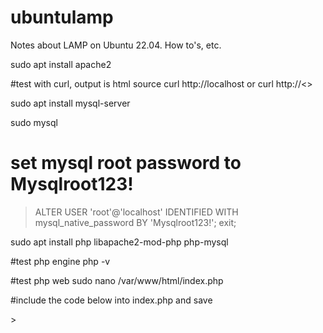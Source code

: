 # ubuntulamp
Notes about LAMP on Ubuntu 22.04. How to's, etc.


sudo apt install apache2

#test with curl, output is html source
curl http://localhost or curl http://<<machine-ip-address>>

sudo apt install mysql-server

sudo mysql 


# set mysql root password to Mysqlroot123!
> ALTER USER 'root'@'localhost' IDENTIFIED WITH mysql_native_password BY 'Mysqlroot123!';
> exit;

sudo apt install php libapache2-mod-php php-mysql

#test php engine
php -v

#test php web
sudo nano /var/www/html/index.php

#include the code below into index.php and save
<?php
phpinfo();

#configure apache index.* precedence. insert index.php after DirectoryIndex
sudo nano /etc/apache2/mods-enabled/dir.conf

#test with curl, output is php info page
curl http://localhost or curl http://<<machine-ip-address>>
